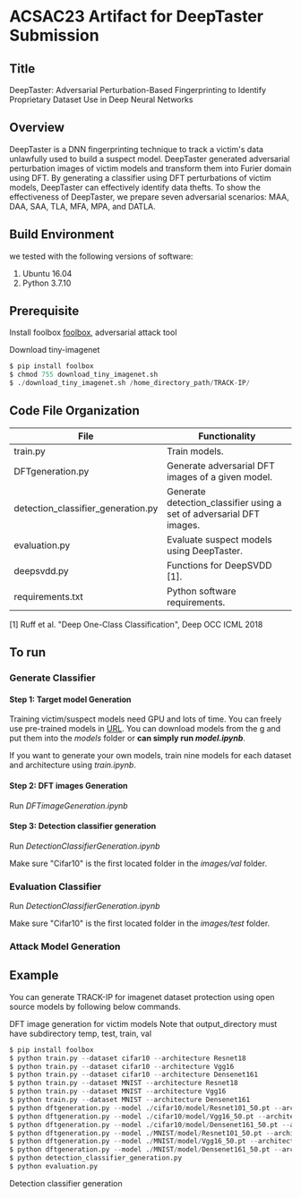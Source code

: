 # ACSAC23 Artifact for DeepTaster Submission

## Title
DeepTaster: Adversarial Perturbation-Based Fingerprinting to Identify Proprietary Dataset Use in Deep Neural Networks

## Overview
DeepTaster is a DNN fingerprinting technique to track a victim's data unlawfully used to build a suspect model. DeepTaster generated adversarial perturbation images of victim models and transform them into Furier domain using DFT. By generating a classifier using DFT perturbations of victim models, DeepTaster can effectively identify data thefts. To show the effectiveness of DeepTaster, we prepare seven adversarial scenarios: MAA, DAA, SAA, TLA, MFA, MPA, and DATLA. 

## Build Environment
we tested with the following versions of software:
1. Ubuntu 16.04
2. Python 3.7.10

## Prerequisite
Install foolbox [foolbox](https://github.com/bethgelab/foolbox), adversarial attack tool

Download tiny-imagenet

```python
$ pip install foolbox
$ chmod 755 download_tiny_imagenet.sh 
$ ./download_tiny_imagenet.sh /home_directory_path/TRACK-IP/
```
## Code File Organization

| File                         	| Functionality                                                       	|
| ---------------- | ------------------------------------------------------------ |
| train.py                    	        | Train models.                                                    	|
| DFTgeneration.py                      | Generate adversarial DFT images of a given model. 	|
| detection_classifier_generation.py  	| Generate detection_classifier using a set of adversarial DFT images. 	|
| evaluation.py                	        | Evaluate suspect models using DeepTaster. 	|
| deepsvdd.py                	          | Functions for DeepSVDD [1]. 	|
| requirements.txt                      | Python software requirements. 	|



[1] Ruff et al. "Deep One-Class Classification", Deep OCC ICML 2018

## To run 

### Generate Classifier

#### Step 1: Target model Generation
Training victim/suspect models need GPU and lots of time. You can freely use pre-trained models in [URL](https://drive.google.com/drive/folders/1hWS5VssqjE0284YfL4mI9wJSTHyNsuN3).
You can download models from the [g](https://drive.google.com/drive/folders/1hWS5VssqjE0284YfL4mI9wJSTHyNsuN3) and put them into the *models* folder or **can simply run *model.ipynb***.

If you want to generate your own models, train nine models for each dataset and architecture using *train.ipynb*.

#### Step 2: DFT images Generation

Run *DFTimageGeneration.ipynb*

#### Step 3: Detection classifier generation

Run *DetectionClassifierGeneration.ipynb*

Make sure "Cifar10" is the first located folder in the *images/val* folder.

### Evaluation Classifier

Run *DetectionClassifierGeneration.ipynb*

Make sure "Cifar10" is the first located folder in the *images/test* folder.

### Attack Model Generation



## Example
You can generate TRACK-IP for imagenet dataset protection using open source models by following below commands.

DFT image generation for victim models
Note that output_directory must have subdirectory temp, test, train, val
```python
$ pip install foolbox
$ python train.py --dataset cifar10 --architecture Resnet18
$ python train.py --dataset cifar10 --architecture Vgg16
$ python train.py --dataset cifar10 --architecture Densenet161
$ python train.py --dataset MNIST --architecture Resnet18
$ python train.py --dataset MNIST --architecture Vgg16
$ python train.py --dataset MNIST --architecture Densenet161
$ python dftgeneration.py --model ./cifar10/model/Resnet101_50.pt --architecture Resnet101 --label 0 --type all 
$ python dftgeneration.py --model ./cifar10/model/Vgg16_50.pt --architecture Vgg16 --label 0 --type all
$ python dftgeneration.py --model ./cifar10/model/Densenet161_50.pt --architecture Densenet161 --label 0 --type all
$ python dftgeneration.py --model ./MNIST/model/Resnet101_50.pt --architecture Resnet101 --label 1 --type test 
$ python dftgeneration.py --model ./MNIST/model/Vgg16_50.pt --architecture Vgg16 --label 1 --type test
$ python dftgeneration.py --model ./MNIST/model/Densenet161_50.pt --architecture Densenet161 --label 1 --type test
$ python detection_classifier_generation.py
$ python evaluation.py 
```
Detection classifier generation

